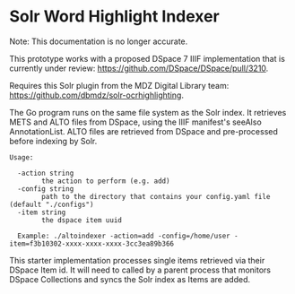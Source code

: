 # Solr Word Highlight Indexer

Note: This documentation is no longer accurate. 

This prototype works with a proposed DSpace 7 IIIF implementation that is currently under review: https://github.com/DSpace/DSpace/pull/3210.  

Requires this Solr plugin from the MDZ Digital Library team: https://github.com/dbmdz/solr-ocrhighlighting.

The Go program runs on the same file system as the Solr index. It retrieves METS and ALTO files from DSpace,
 using the IIIF manifest's seeAlso AnnotationList. ALTO files are retrieved from DSpace and 
pre-processed before indexing by Solr. 

```  
Usage:

  -action string
        the action to perform (e.g. add)
  -config string
        path to the directory that contains your config.yaml file (default "./configs")
  -item string
        the dspace item uuid
        
  Example: ./altoindexer -action=add -config=/home/user -item=f3b10302-xxxx-xxxx-xxxx-3cc3ea89b366
```
This starter implementation processes single items retrieved via their DSpace Item id.  It will need to called by 
a parent process that monitors DSpace Collections and syncs the Solr index as Items are added.
